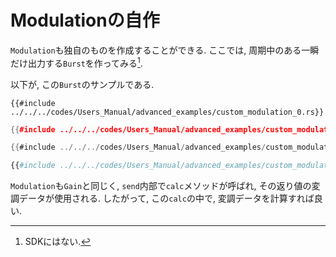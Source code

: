 # Modulationの自作

`Modulation`も独自のものを作成することができる.
ここでは, 周期中のある一瞬だけ出力する`Burst`を作ってみる[^fn_burst].

以下が, この`Burst`のサンプルである.

```rust,edition2021
{{#include ../../../codes/Users_Manual/advanced_examples/custom_modulation_0.rs}}
```

```cpp
{{#include ../../../codes/Users_Manual/advanced_examples/custom_modulation_0.cpp}}
```

```cs
{{#include ../../../codes/Users_Manual/advanced_examples/custom_modulation_0.cs}}
```

```python
{{#include ../../../codes/Users_Manual/advanced_examples/custom_modulation_0.py}}
```

`Modulation`も`Gain`と同じく, `send`内部で`calc`メソッドが呼ばれ, その返り値の変調データが使用される.
したがって, この`calc`の中で, 変調データを計算すれば良い.

[^fn_burst]: SDKにはない.
